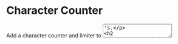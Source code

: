 # Character Counter

Add a character counter and limiter to <textarea>'s.

## Usage

See index.html

## License

This plugin is dual licensed *(just like jQuery)* under the [MIT](http://www.opensource.org/licenses/mit-license.php) and [GPL](http://www.opensource.org/licenses/gpl-license.php) licenses.

## TODO

Add options for:

* Set 'counter_label' class
* Label text
* Remove the need for the redundant div if multiple textareas on the page

Copyright (c) 2010 [Kris Leech](http://teamcoding.com)
